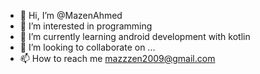- 👋 Hi, I’m @MazenAhmed
- 👀 I’m interested in programming
- 🌱 I’m currently learning android development with kotlin
- 💞️ I’m looking to collaborate on ...
- 📫 How to reach me mazzzen2009@gmail.com
